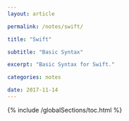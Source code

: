 ```yaml
---
layout: article

permalink: /notes/swift/

title: "Swift"

subtitle: "Basic Syntax"

excerpt: "Basic Syntax for Swift."

categories: notes

date: 2017-11-14
---
```


{% include /globalSections/toc.html %}

